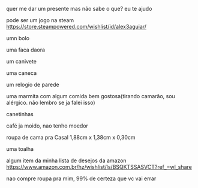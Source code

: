 quer me dar um presente mas não sabe o que? eu te ajudo

pode ser um jogo na steam
https://store.steampowered.com/wishlist/id/alex3aguiar/

umn bolo

uma faca daora

um canivete

uma caneca

um relogio de parede

uma marmita com algum comida bem gostosa(tirando camarão, sou alérgico. não lembro se ja falei isso)

canetinhas

café ja moido, nao tenho moedor 

roupa de cama pra Casal  1,88cm x 1,38cm x 0,30cm

uma toalha

algum item da minha lista de desejos da amazon
https://www.amazon.com.br/hz/wishlist/ls/BSQKTSSASVCT?ref_=wl_share

nao compre roupa pra mim, 99% de certeza que vc vai errar
